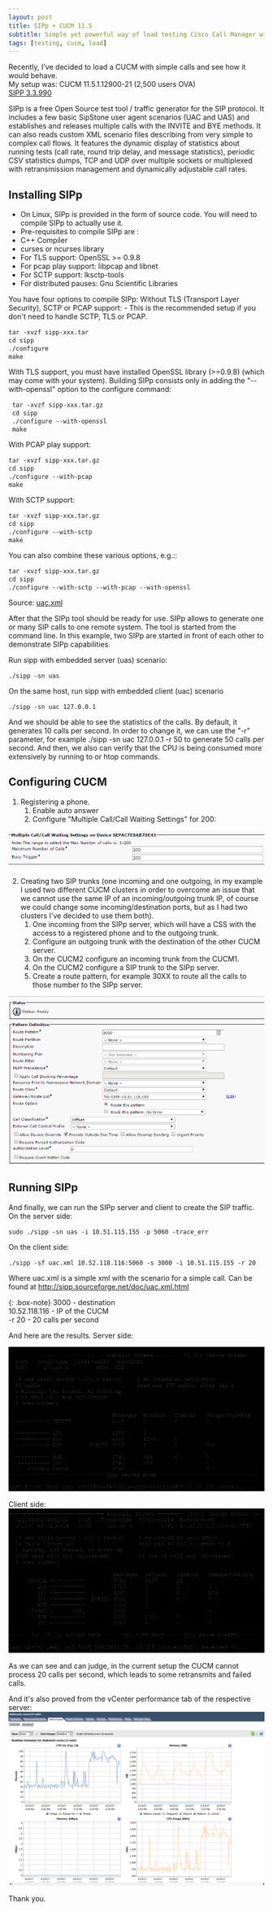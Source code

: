 ```yaml
---
layout: post
title: SIPp + CUCM 11.5
subtitle: Simple yet powerful way of load testing Cisco Call Manager with basic/enhansed call scenarios
tags: [testing, cucm, load]
---
```

Recently, I've decided to load a CUCM with simple calls and see how it would behave.  
My setup was: 
CUCM 11.5.1.12900-21 (2,500 users OVA)  
[SIPP 3.3.990](http://sipp.sourceforge.net/)

SIPp is a free Open Source test tool / traffic generator for the SIP protocol. It includes a few basic SipStone user agent scenarios (UAC and UAS) and establishes and releases multiple calls with the INVITE and BYE methods. It can also reads custom XML scenario files describing from very simple to complex call flows. It features the dynamic display of statistics about running tests (call rate, round trip delay, and message statistics), periodic CSV statistics dumps, TCP and UDP over multiple sockets or multiplexed with retransmission management and dynamically adjustable call rates.

## Installing SIPp
* On Linux, SIPp is provided in the form of source code. You will need to compile SIPp to actually use it.
* Pre-requisites to compile SIPp are :
 * C++ Compiler
 * curses or ncurses library
 * For TLS support: OpenSSL >= 0.9.8
 * For pcap play support: libpcap and libnet
 * For SCTP support: lksctp-tools
 * For distributed pauses: Gnu Scientific Libraries

 You have four options to compile SIPp:
Without TLS (Transport Layer Security), SCTP or PCAP support: - This is the recommended setup if you don't need to handle SCTP, TLS or PCAP.
~~~
tar -xvzf sipp-xxx.tar               
cd sipp               
./configure               
make
~~~             
With TLS support, you must have installed OpenSSL library (>=0.9.8) (which may come with your system). Building SIPp consists only in adding the "--with-openssl" option to the configure command:
~~~
 tar -xvzf sipp-xxx.tar.gz              
 cd sipp              
 ./configure --with-openssl             
 make
~~~            
With PCAP play support:
~~~
tar -xvzf sipp-xxx.tar.gz             
cd sipp             
./configure --with-pcap             
make
~~~             
With SCTP support:
~~~
tar -xvzf sipp-xxx.tar.gz             
cd sipp             
./configure --with-sctp             
make
~~~             
You can also combine these various options, e.g.::
~~~
tar -xvzf sipp-xxx.tar.gz             
cd sipp             
./configure --with-sctp --with-pcap --with-openssl
~~~    
Source: [uac.xml](uac.xml) 

After that the SIPp tool should be ready for use. SIPp allows to generate one or many SIP calls to one remote system. The tool is started from the command line. In this example, two SIPp are started in front of each other to demonstrate SIPp capabilities.

Run sipp with embedded server (uas) scenario:
~~~ 
./sipp -sn uas
~~~ 
On the same host, run sipp with embedded client (uac) scenario

~~~ 
./sipp -sn uac 127.0.0.1
~~~ 
And we should be able to see the statistics of the calls. By default, it generates 10 calls per second. In order to change it, we can use the "-r" parameter, for example ./sipp -sn uac 127.0.0.1 -r 50 to generate 50 calls per second. And then, we also can verify that the CPU is being consumed more extensively by running to or htop commands.

## Configuring CUCM 

1. Registering a phone.
   1. Enable auto answer
   2. Configure  "Multiple Call/Call Waiting Settings" for 200:  

[![alt text](/img/pastedImage_1.png "Multiple Call/Call Waiting Settings")](https://raw.githubusercontent.com/dmkravch/dmkravch.github.io/master/img/pastedImage_1.png)

2. Creating two SIP trunks (one incoming and one outgoing, in my example I used two different CUCM clusters in order to overcome an issue that we cannot use the same IP of an incoming/outgoing trunk IP, of course we could change some incoming/destination ports, but as I had two clusters I've decided to use them both). 
   1. One incoming from the SIPp server, which will have a CSS with the access to a registered phone and to the outgoing trunk.
   2. Configure an outgoing trunk with the destination of the other CUCM server. 
   3. On the CUCM2 configure an incoming trunk from the CUCM1.
   4. On the CUCM2 configure a SIP trunk to the SIPp server.
   5. Create a route pattern, for example 30XX to route all the calls to those number to the SIPp server.

[![alt text](/img/pastedImage_4.png "Multiple Call/Call Waiting Settings")](https://raw.githubusercontent.com/dmkravch/dmkravch.github.io/master/img/pastedImage_4.png)

## Running SIPp 

And finally, we can run the SIPp server and client to create the SIP traffic.
On the server side: 
~~~
sudo ./sipp -sn uas -i 10.51.115.155 -p 5060 -trace_err
~~~
On the client side: 
~~~
./sipp -sf uac.xml 10.52.118.116:5060 -s 3000 -i 10.51.115.155 -r 20
~~~

Where uac.xml is a simple xml with the scenario for a simple call. Can be found at http://sipp.sourceforge.net/doc/uac.xml.html 

{: .box-note}
3000 - destination  
10.52.118.116 - IP of the CUCM  
-r 20 - 20 calls per second  

And here are the results. Server side:

[![alt text](/img/pastedImage_2.jpg "The results. Server side")](https://raw.githubusercontent.com/dmkravch/dmkravch.github.io/master/img/pastedImage_2.jpg)

Client side:
[![alt text](/img/pastedImage_3.jpg "Multiple Call/Call Waiting Settings")](https://raw.githubusercontent.com/dmkravch/dmkravch.github.io/master/img/pastedImage_3.jpg)

As we can see and can judge, in the current setup the CUCM cannot process 20 calls per second, which leads to some retransmits and failed calls.  

And it's also proved from the vCenter performance tab of the respective server:
[![alt text](/img/pastedImage_5.png "Multiple Call/Call Waiting Settings")](https://raw.githubusercontent.com/dmkravch/dmkravch.github.io/master/img/pastedImage_5.png)

Thank you. 
